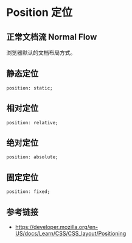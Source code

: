 # Position 定位

## 正常文档流 Normal Flow
浏览器默认的文档布局方式。

## 静态定位
`position: static;`

## 相对定位
`position: relative;`

## 绝对定位
`position: absolute;`

## 固定定位
`position: fixed;`

## 参考链接
* https://developer.mozilla.org/en-US/docs/Learn/CSS/CSS_layout/Positioning
